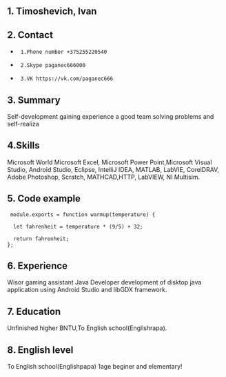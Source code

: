 

## 1. Timoshevich, Ivan

## 2. Сontact  

-      1.Phone number +375255220540  
-      2.Skype paganec666000
-      3.VK https://vk.com/paganec666 


## 3. Summary 
Self-development gaining experience a good team solving problems and self-realiza


## 4.Skills
 Microsoft World Microsoft Excel, Microsoft Power Point,Microsoft Visual Studio, Android Studio, Eclipse, IntelliJ IDEA, MATLAB, LabVIE, CorelDRAV, Adobe Photoshop, Scratch, MATHCAD,HTTP, LabVIEW, NI Multisim.

## 5.  Code example
```
 module.exports = function warmup(temperature) {

  let fahrenheit = temperature * (9/5) + 32;

  return fahrenheit;
}; 
```


## 6. Experience
Wisor gaming assistant  Java Developer development of disktop java application using Android Studio and libGDX framework.

## 7. Education

Unfinished higher BNTU,To English school(Englishrapa).

## 8. English level
To English school(Englishpapa) 1age beginer and elementary!
